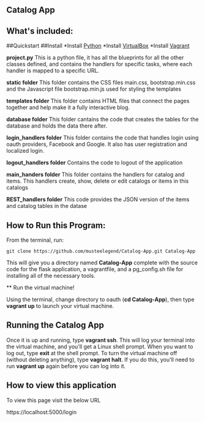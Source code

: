 ## Catalog App ##

## What's included: ##

##Quickstart
##Install
*Install [Python](https://www.python.org/downloads/)
*Install [VirtualBox](https://www.virtualbox.org/wiki/Downloads)
*Install [Vagrant](https://www.vagrantup.com/downloads)

**project.py**
This is a python file, it has all the blueprints for all the other classes defined, and contains the handlers for specific tasks, where each handler is mapped to a specific URL.

**static folder**
This folder contains the CSS files main.css, bootstrap.min.css and the Javascript file bootstrap.min.js used for styling the templates

**templates folder**
This folder contains HTML files that connect the pages together and help make it a fully interactive blog.

**database folder**
This folder cantains the code that creates the tables for the database and holds the data there after.

**login_handlers folder**
This folder contains the code that handles login using oauth providers, Facebook and Google. It also has user registration and localized login.

**logout_handlers folder**
Contains the code to logout of the application

**main_handers folder**
This folder contains the handlers for catalog and items. This handlers create, show, delete or edit catalogs or items in this catalogs

**REST_handlers folder**
This code provides the JSON version of the items and catalog tables in the datase

## How to Run this Program: ##
From the terminal, run:

    git clone https://github.com/musteelegend/Catalog-App.git Catalog-App

This will give you a directory named **Catalog-App** complete with the source code for the flask application, a vagrantfile, and a pg_config.sh file for installing all of the necessary tools.

** Run the virtual machine!

Using the terminal, change directory to oauth (**cd Catalog-App**), then type **vagrant up** to launch your virtual machine.


## Running the Catalog App
Once it is up and running, type **vagrant ssh**. This will log your terminal into the virtual machine, and you'll get a Linux shell prompt. When you want to log out, type **exit** at the shell prompt.  To turn the virtual machine off (without deleting anything), type **vagrant halt**. If you do this, you'll need to run **vagrant up** again before you can log into it.

## How to view this application ##
To view this page visit the below URL

https://localhost:5000/login